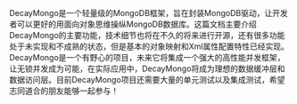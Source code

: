 DecayMongo是一个轻量级的MongoDB框架，旨在封装MongoDB驱动，让开发者可以更好的用面向对象思维操纵MongoDB数据库。这篇文档主要介绍DecayMongo的主要功能，技术细节也将在不久的将来进行开源，还有很多功能处于未实现和不成熟的状态，但是基本的对象映射和Xml属性配置特性已经实现。DecayMongo是一个有野心的项目，未来它将集成一个强大的高性能并发框架，让无锁并发成为可能，在实际应用中，DecayMongo将成为理想的数据缓冲层和数据访问层。目前DecayMongo项目还需要大量的单元测试以及集成测试，希望志同道合的朋友能够一起参与！
